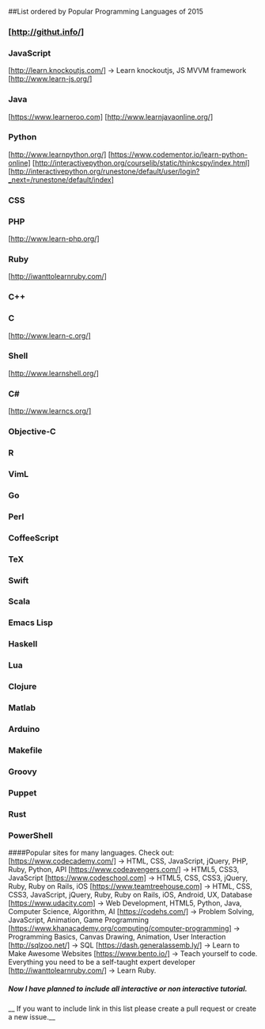 ##List ordered by Popular Programming Languages of 2015
### [http://githut.info/]

### JavaScript
[http://learn.knockoutjs.com/] -> Learn knockoutjs, JS MVVM framework
[http://www.learn-js.org/]

### Java
[https://www.learneroo.com]
[http://www.learnjavaonline.org/]

### Python
[http://www.learnpython.org/]
[https://www.codementor.io/learn-python-online]
[http://interactivepython.org/courselib/static/thinkcspy/index.html]
[http://interactivepython.org/runestone/default/user/login?_next=/runestone/default/index]

### CSS
### PHP
[http://www.learn-php.org/]
### Ruby
[http://iwanttolearnruby.com/]
### C++
### C
[http://www.learn-c.org/]
### Shell
[http://www.learnshell.org/]
### C#
[http://www.learncs.org/]
### Objective-C
### R
### VimL
### Go
### Perl
### CoffeeScript
### TeX
### Swift
### Scala
### Emacs Lisp

### Haskell
### Lua
### Clojure
### Matlab
### Arduino
### Makefile
### Groovy
### Puppet
### Rust
### PowerShell

####Popular sites for many languages. Check out:
[https://www.codecademy.com/] -> HTML, CSS, JavaScript, jQuery, PHP, Ruby, Python, API
[https://www.codeavengers.com/] -> HTML5, CSS3, JavaScript
[https://www.codeschool.com] -> HTML5, CSS, CSS3, jQuery, Ruby, Ruby on Rails, iOS
[https://www.teamtreehouse.com] -> HTML, CSS, CSS3, JavaScript, jQuery, Ruby, Ruby on Rails, iOS, Android, UX, Database
[https://www.udacity.com] -> Web Development, HTML5, Python, Java, Computer Science, Algorithm, AI
[https://codehs.com/] -> Problem Solving, JavaScript, Animation, Game Programming
[https://www.khanacademy.org/computing/computer-programming] -> Programming Basics, Canvas Drawing, Animation, User Interaction
[http://sqlzoo.net/] -> SQL
[https://dash.generalassemb.ly/] -> Learn to Make
Awesome Websites
[https://www.bento.io/] -> Teach yourself to code.
Everything you need to be a self-taught expert developer
[http://iwanttolearnruby.com/] -> Learn Ruby.
##### Now I have planned to include all interactive or  non interactive tutorial.
__ If you want to include link in this list please create a pull request or create a new issue.__
